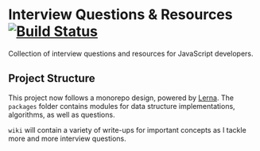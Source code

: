 # Interview Questions & Resources [![Build Status](https://travis-ci.org/joshblack/interview.svg?branch=master)](https://travis-ci.org/joshblack/interview)

Collection of interview questions and resources for JavaScript developers.

## Project Structure

This project now follows a monorepo design, powered by [Lerna](https://github.com/lerna/lerna). The `packages` folder contains modules for data structure implementations, algorithms, as well as questions.

`wiki` will contain a variety of write-ups for important concepts as I tackle more and more interview questions.
